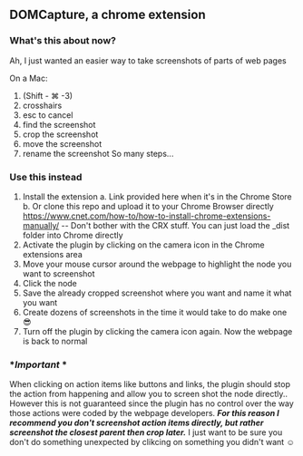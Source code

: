 ## DOMCapture, a chrome extension

### What's this about now?

Ah, I just wanted an easier way to take screenshots of parts of web pages 

On a Mac:
 1. (Shift - ⌘ -3)
 2. crosshairs
 3. esc to cancel
 4. find the screenshot
 5. crop the screenshot
 6. move the screenshot
 7. rename the screenshot
So many steps... 

### Use this instead

 1. Install the extension
   a. Link provided here when it's in the Chrome Store
   b. Or clone this repo and upload it to your Chrome Browser directly
https://www.cnet.com/how-to/how-to-install-chrome-extensions-manually/
-- Don't bother with the CRX stuff. You can just load the _dist folder 
into Chrome directly
 2. Activate the plugin by clicking on the camera icon in the Chrome extensions area
 3. Move your mouse cursor around the webpage to highlight the node you want to screenshot
 4. Click the node
 5. Save the already cropped screenshot where you want and name it what you want
 6. Create dozens of screenshots in the time it would take to do make one :sunglasses:
 7. Turn off the plugin by clicking the camera icon again. Now the webpage is back to normal

### **Important* *

When clicking on action items like buttons and links, the plugin should stop the
action from happening and allow you to screen shot the node directly.. However this
is not guaranteed since the plugin has no control over the way those actions were
coded by the webpage developers. ***For this reason I recommend you don't screenshot 
action items directly, but rather screenshot the closest parent then crop later.***
I just want to be sure you don't do something unexpected by clikcing on something 
you didn't want :relaxed:
